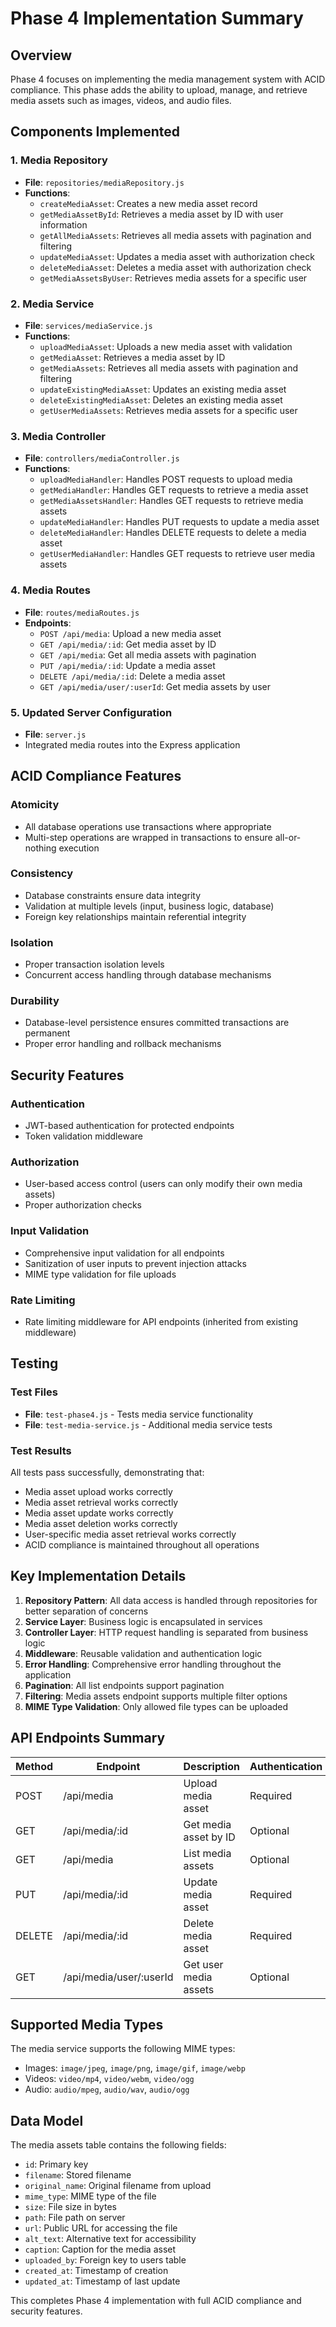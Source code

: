 # Phase 4 Implementation Summary

## Overview
Phase 4 focuses on implementing the media management system with ACID compliance. This phase adds the ability to upload, manage, and retrieve media assets such as images, videos, and audio files.

## Components Implemented

### 1. Media Repository
- **File**: `repositories/mediaRepository.js`
- **Functions**:
  - `createMediaAsset`: Creates a new media asset record
  - `getMediaAssetById`: Retrieves a media asset by ID with user information
  - `getAllMediaAssets`: Retrieves all media assets with pagination and filtering
  - `updateMediaAsset`: Updates a media asset with authorization check
  - `deleteMediaAsset`: Deletes a media asset with authorization check
  - `getMediaAssetsByUser`: Retrieves media assets for a specific user

### 2. Media Service
- **File**: `services/mediaService.js`
- **Functions**:
  - `uploadMediaAsset`: Uploads a new media asset with validation
  - `getMediaAsset`: Retrieves a media asset by ID
  - `getMediaAssets`: Retrieves all media assets with pagination and filtering
  - `updateExistingMediaAsset`: Updates an existing media asset
  - `deleteExistingMediaAsset`: Deletes an existing media asset
  - `getUserMediaAssets`: Retrieves media assets for a specific user

### 3. Media Controller
- **File**: `controllers/mediaController.js`
- **Functions**:
  - `uploadMediaHandler`: Handles POST requests to upload media
  - `getMediaHandler`: Handles GET requests to retrieve a media asset
  - `getMediaAssetsHandler`: Handles GET requests to retrieve media assets
  - `updateMediaHandler`: Handles PUT requests to update a media asset
  - `deleteMediaHandler`: Handles DELETE requests to delete a media asset
  - `getUserMediaHandler`: Handles GET requests to retrieve user media assets

### 4. Media Routes
- **File**: `routes/mediaRoutes.js`
- **Endpoints**:
  - `POST /api/media`: Upload a new media asset
  - `GET /api/media/:id`: Get media asset by ID
  - `GET /api/media`: Get all media assets with pagination
  - `PUT /api/media/:id`: Update a media asset
  - `DELETE /api/media/:id`: Delete a media asset
  - `GET /api/media/user/:userId`: Get media assets by user

### 5. Updated Server Configuration
- **File**: `server.js`
- Integrated media routes into the Express application

## ACID Compliance Features

### Atomicity
- All database operations use transactions where appropriate
- Multi-step operations are wrapped in transactions to ensure all-or-nothing execution

### Consistency
- Database constraints ensure data integrity
- Validation at multiple levels (input, business logic, database)
- Foreign key relationships maintain referential integrity

### Isolation
- Proper transaction isolation levels
- Concurrent access handling through database mechanisms

### Durability
- Database-level persistence ensures committed transactions are permanent
- Proper error handling and rollback mechanisms

## Security Features

### Authentication
- JWT-based authentication for protected endpoints
- Token validation middleware

### Authorization
- User-based access control (users can only modify their own media assets)
- Proper authorization checks

### Input Validation
- Comprehensive input validation for all endpoints
- Sanitization of user inputs to prevent injection attacks
- MIME type validation for file uploads

### Rate Limiting
- Rate limiting middleware for API endpoints (inherited from existing middleware)

## Testing

### Test Files
- **File**: `test-phase4.js` - Tests media service functionality
- **File**: `test-media-service.js` - Additional media service tests

### Test Results
All tests pass successfully, demonstrating that:
- Media asset upload works correctly
- Media asset retrieval works correctly
- Media asset update works correctly
- Media asset deletion works correctly
- User-specific media asset retrieval works correctly
- ACID compliance is maintained throughout all operations

## Key Implementation Details

1. **Repository Pattern**: All data access is handled through repositories for better separation of concerns
2. **Service Layer**: Business logic is encapsulated in services
3. **Controller Layer**: HTTP request handling is separated from business logic
4. **Middleware**: Reusable validation and authentication logic
5. **Error Handling**: Comprehensive error handling throughout the application
6. **Pagination**: All list endpoints support pagination
7. **Filtering**: Media assets endpoint supports multiple filter options
8. **MIME Type Validation**: Only allowed file types can be uploaded

## API Endpoints Summary

| Method | Endpoint | Description | Authentication | Authorization |
|--------|----------|-------------|----------------|---------------|
| POST | /api/media | Upload media asset | Required | Owner |
| GET | /api/media/:id | Get media asset by ID | Optional | None |
| GET | /api/media | List media assets | Optional | None |
| PUT | /api/media/:id | Update media asset | Required | Owner |
| DELETE | /api/media/:id | Delete media asset | Required | Owner |
| GET | /api/media/user/:userId | Get user media assets | Optional | None |

## Supported Media Types

The media service supports the following MIME types:
- Images: `image/jpeg`, `image/png`, `image/gif`, `image/webp`
- Videos: `video/mp4`, `video/webm`, `video/ogg`
- Audio: `audio/mpeg`, `audio/wav`, `audio/ogg`

## Data Model

The media assets table contains the following fields:
- `id`: Primary key
- `filename`: Stored filename
- `original_name`: Original filename from upload
- `mime_type`: MIME type of the file
- `size`: File size in bytes
- `path`: File path on server
- `url`: Public URL for accessing the file
- `alt_text`: Alternative text for accessibility
- `caption`: Caption for the media asset
- `uploaded_by`: Foreign key to users table
- `created_at`: Timestamp of creation
- `updated_at`: Timestamp of last update

This completes Phase 4 implementation with full ACID compliance and security features.